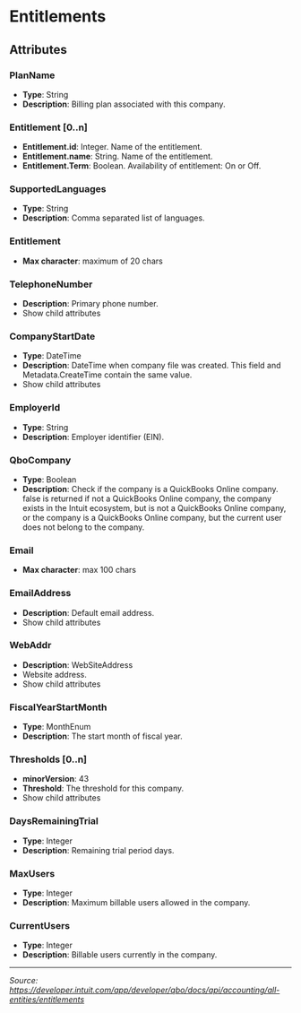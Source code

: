 # Entitlements

## Attributes

### PlanName
- **Type**: String
- **Description**: Billing plan associated with this company.

### Entitlement [0..n]
- **Entitlement.id**: Integer. Name of the entitlement.
- **Entitlement.name**: String. Name of the entitlement.
- **Entitlement.Term**: Boolean. Availability of entitlement: On or Off.

### SupportedLanguages
- **Type**: String
- **Description**: Comma separated list of languages.

### Entitlement
- **Max character**: maximum of 20 chars

### TelephoneNumber
- **Description**: Primary phone number.
- Show child attributes

### CompanyStartDate
- **Type**: DateTime
- **Description**: DateTime when company file was created. This field and Metadata.CreateTime contain the same value.
- Show child attributes

### EmployerId
- **Type**: String
- **Description**: Employer identifier (EIN).

### QboCompany
- **Type**: Boolean
- **Description**: Check if the company is a QuickBooks Online company. false is returned if not a QuickBooks Online company, the company exists in the Intuit ecosystem, but is not a QuickBooks Online company, or the company is a QuickBooks Online company, but the current user does not belong to the company.

### Email
- **Max character**: max 100 chars

### EmailAddress
- **Description**: Default email address.
- Show child attributes

### WebAddr
- **Description**: WebSiteAddress
- Website address.
- Show child attributes

### FiscalYearStartMonth
- **Type**: MonthEnum
- **Description**: The start month of fiscal year.

### Thresholds [0..n]
- **minorVersion**: 43
- **Threshold**: The threshold for this company.
- Show child attributes

### DaysRemainingTrial
- **Type**: Integer
- **Description**: Remaining trial period days.

### MaxUsers
- **Type**: Integer
- **Description**: Maximum billable users allowed in the company.

### CurrentUsers
- **Type**: Integer
- **Description**: Billable users currently in the company.

---
*Source: https://developer.intuit.com/app/developer/qbo/docs/api/accounting/all-entities/entitlements*